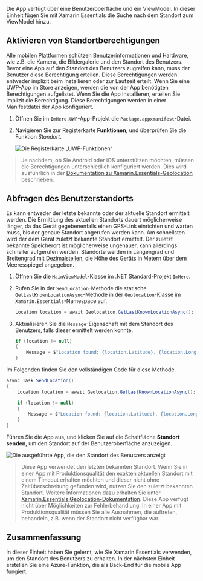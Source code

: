 Die App verfügt über eine Benutzeroberfläche und ein ViewModel. In dieser Einheit fügen Sie mit Xamarin.Essentials die Suche nach dem Standort zum ViewModel hinzu.

## <a name="enable-location-permissions"></a>Aktivieren von Standortberechtigungen

Alle mobilen Plattformen schützen Benutzerinformationen und Hardware, wie z.B. die Kamera, die Bildergalerie und den Standort des Benutzers. Bevor eine App auf den Standort des Benutzers zugreifen kann, muss der Benutzer diese Berechtigung erteilen. Diese Berechtigungen werden entweder implizit beim Installieren oder zur Laufzeit erteilt. Wenn Sie eine UWP-App im Store anzeigen, werden die von der App benötigten Berechtigungen aufgelistet. Wenn Sie die App installieren, erteilen Sie implizit die Berechtigung. Diese Berechtigungen werden in einer Manifestdatei der App konfiguriert.

1. Öffnen Sie im `ImHere.UWP`-App-Projekt die `Package.appxmanifest`-Datei.

1. Navigieren Sie zur Registerkarte **Funktionen**, und überprüfen Sie die Funktion *Standort*.

    ![Die Registerkarte „UWP-Funktionen“](../media-drafts/4-uwp-location-capability.png)

> Je nachdem, ob Sie Android oder iOS unterstützen möchten, müssen die Berechtigungen unterschiedlich konfiguriert werden. Dies wird ausführlich in der [Dokumentation zu Xamarin.Essentials-Geolocation](https://docs.microsoft.com/xamarin/essentials/geolocation?tabs=android#getting-started) beschrieben.

## <a name="query-for-the-users-location"></a>Abfragen des Benutzerstandorts

Es kann entweder der letzte bekannte oder der aktuelle Standort ermittelt werden. Die Ermittlung des aktuellen Standorts dauert möglicherweise länger, da das Gerät gegebenenfalls einen GPS-Link einrichten und warten muss, bis der genaue Standort abgerufen werden kann. Am schnellsten wird der dem Gerät zuletzt bekannte Standort ermittelt. Der zuletzt bekannte Speicherort ist möglicherweise ungenauer, kann allerdings schneller aufgerufen werden. Standorte werden in Längengrad und Breitengrad mit [Dezimalstellen](https://en.wikipedia.org/wiki/Decimal_degrees), die Höhe des Geräts in Metern über dem Meeresspiegel angegeben.

1. Öffnen Sie die `MainViewModel`-Klasse im .NET Standard-Projekt `ImHere`.

1. Rufen Sie in der `SendLocation`-Methode die statische `GetLastKnownLocationAsync`-Methode in der `Geolocation`-Klasse im `Xamarin.Essentials`-Namespace auf.

    ```cs
    Location location = await Geolocation.GetLastKnownLocationAsync();
    ```

1. Aktualisieren Sie die `Message`-Eigenschaft mit dem Standort des Benutzers, falls dieser ermittelt werden konnte.

    ```cs
    if (location != null)
    {
        Message = $"Location found: {location.Latitude}, {location.Longitude}.";
    }
    ```

Im Folgenden finden Sie den vollständigen Code für diese Methode.

```cs
async Task SendLocation()
{
    Location location = await Geolocation.GetLastKnownLocationAsync();

    if (location != null)
    {
        Message = $"Location found: {location.Latitude}, {location.Longitude}.";
    }
}
```

Führen Sie die App aus, und klicken Sie auf die Schaltfläche **Standort senden**, um den Standort auf der Benutzeroberfläche anzuzeigen.

![Die ausgeführte App, die den Standort des Benutzers anzeigt](../media-drafts/4-running-app-showing-location.png)

> Diese App verwendet den letzten bekannten Standort. Wenn Sie in einer App mit Produktionsqualität den exakten aktuellen Standort mit einem Timeout erhalten möchten und dieser nicht ohne Zeitüberschreitung gefunden wird, nutzen Sie den zuletzt bekannten Standort. Weitere Informationen dazu erhalten Sie unter [Xamarin.Essentials Geolocation-Dokumentation](https://docs.microsoft.com/xamarin/essentials/geolocation?tabs=uwp#using-geolocation). Diese App verfügt nicht über Möglichkeiten zur Fehlerbehandlung. In einer App mit Produktionsqualität müssen Sie alle Ausnahmen, die auftreten, behandeln, z.B. wenn der Standort nicht verfügbar war.

## <a name="summary"></a>Zusammenfassung

In dieser Einheit haben Sie gelernt, wie Sie Xamarin.Essentials verwenden, um den Standort des Benutzers zu erhalten. In der nächsten Einheit erstellen Sie eine Azure-Funktion, die als Back-End für die mobile App fungiert.